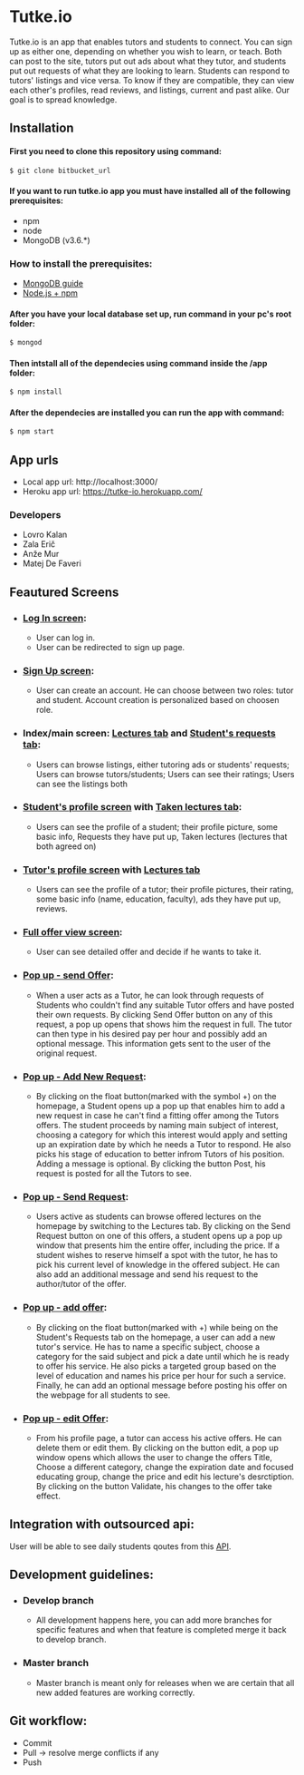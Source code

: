 # Tutke.io

Tutke.io is an app that enables tutors and students to connect. 
You can sign up as either one, depending on whether you wish to learn, or teach.
Both can post to the site, tutors put out ads about what they tutor, and students put out requests of what they are looking to learn. 
Students can respond to tutors' listings and vice versa. To know if they are compatible, they can view each other's profiles, read reviews, and listings, current and past alike.
Our goal is to spread knowledge.

## Installation
#### First you need to clone this repository using command: 

```bash
$ git clone bitbucket_url
```

#### If you want to run tutke.io app you must have installed all of the following prerequisites:
* npm
* node
* MongoDB (v3.6.*)

### How to install the prerequisites:
* [MongoDB guide](https://docs.mongodb.com/manual/installation/)
* [Node.js + npm](https://nodejs.org/en/download/)

#### After you have your local database set up, run command in your pc's root folder: 

```bash
$ mongod
```

#### Then intstall all of the dependecies using command inside the /app folder: 

```bash
$ npm install
```

#### After the dependecies are installed you can run the app  with command:
```bash
$ npm start
```

## App urls
* Local app url: http://localhost:3000/
* Heroku app url: https://tutke-io.herokuapp.com/

### Developers
* Lovro Kalan
* Zala Erič
* Anže Mur
* Matej De Faveri

## Feautured Screens

* ### [Log In screen](docs/logIn.png):
	* User can log in.
	* User can be redirected to sign up page.

* ### [Sign Up screen](docs/signUp.png):
	* User can create an account. He can choose between two roles: tutor and student. Account creation is personalized based on choosen role.
	
* ### Index/main screen: [Lectures tab](docs/index.png) and [Student's requests tab](docs/indexTutor.png):
	* Users can browse listings, either tutoring ads or students' requests; Users can browse tutors/students; Users can see their ratings; Users can see the listings both
	
* ### [Student's profile screen](docs/profileStudent.png) with [Taken lectures tab](docs/takenLectures.png):
	* Users can see the profile of a student; their profile picture, some basic info, Requests they have put up, Taken lectures (lectures that both agreed on)
* ### [Tutor's profile screen](docs/profileTutor.png) with [Lectures tab](docs/lectures.png)
	* Users can see the profile of a tutor; their profile pictures, their rating,  some basic info (name, education, faculty), ads they have put up, reviews.
	
* ### [Full offer view screen](docs/offerFullView.png):
	* User can see detailed offer and decide if he wants to take it.
	
* ### [Pop up - send Offer](docs/sendOffer.png):
	* When a user acts as a Tutor, he can look through requests of Students who couldn't find any suitable Tutor offers and have posted their own requests. By clicking Send Offer button on any of this request, a pop up opens that shows him the request in full. The tutor can then type in his desired pay per hour and possibly add an optional message. This information gets sent to the user of the original request.

* ### [Pop up - Add New Request](docs/addNewRequest.png):
	* By clicking on the float button(marked with the symbol +) on the homepage, a Student opens up a pop up that enables him to add a new request in case he can't find a fitting offer among the Tutors offers. The student proceeds by naming main subject of interest, choosing a category for which this interest would apply and setting up an expiration date by which he needs a Tutor to respond. He also picks his stage of education to better infrom Tutors of his position. Adding a message is optional. By clicking the button Post, his request is posted for all the Tutors to see.

* ### [Pop up - Send Request](docs/sendRequest.png):
	* Users active as students can browse offered lectures on the homepage by switching to the Lectures tab. By clicking on the Send Request button on one of this offers, a student opens up a pop up window that presents him the entire offer, including the price. If a student wishes to reserve himself a spot with the tutor, he has to pick his current level of knowledge in the offered subject. He can also add an additional message and send his request to the author/tutor of the offer.
	
* ### [Pop up - add offer](docs/addNewTutorService.png):
	* By clicking on the float button(marked with +) while being on the Student's Requests tab on the homepage, a user can add a new tutor's service. He has to name a specific subject, choose a category for the said subject and pick a date until which he is ready to offer his service. He also picks a targeted group based on the level of education and names his price per hour for such a service. Finally, he can add an optional message before posting his offer on the webpage for all students to see.
	
* ### [Pop up - edit Offer](docs/popUp-editOffer.png):
	* From his profile page, a tutor can access his active offers. He can delete them or edit them. By clicking on the button edit, a pop up window opens which allows the user to change the offers Title, Choose a different category, change the expiration date and focused educating group, change the price and edit his lecture's desrctiption. By clicking on the button Validate, his changes to the offer take effect.
	
	
## Integration with outsourced api:
User will be able to see daily students qoutes from this [API](http://quotes.rest/).



## Development guidelines:
* ### Develop branch
	* All development happens here, you can add more branches for specific features and when that feature is completed merge it back to develop branch.

* ### Master branch
	* Master branch is meant only for releases when we are certain that all new added features are working correctly.
	
## Git workflow:
* Commit
* Pull -> resolve merge conflicts if any
* Push
	
